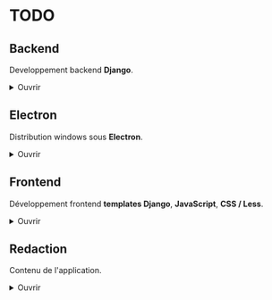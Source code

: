 # TODO

## Backend
Developpement backend **Django**.

<details>
<summary>Ouvrir</summary>

### Développer :

- Optimiser le code
    - [ ] Enlever les compresseurs en dev
    - [ ] Enlever les dépendences non utilisées
    - [ ] Trouver un moyen de réduire la query pour les guides dans *guide_detail*
        - A chaque changement de guide, ils sont tous récupérés alors qu'il ne pourrait y en a avoir qu'une dizaine, 10 avant, 10 après
        - Mais il est possible que le cache des guides empeche un quelconque soucis avec l'état actuel, à voir
    - [ ] Reduire le nombre de redondance et de code inutile
    - [x] Revoir les turbo frames
        - [x] frame_main
        - [x] frame_guides
        - [x] frame_quests
        - [x] quest_frame_achievement_title
        - [x] quest_frame_id
        - [x] frame_objectives
        - [x] frame_achievements
- [ ] Ajouter un toggle pour l'alignement, le mettre en storage.
    - [ ] Mettre en place la logique de visibilité des guides selon l'alignement
- [ ] Supprimer *LastSession*, rajouter un champ *is_last_seen* dans *GuideAchievement* pour sauvegarder l'achievement qui a été vu en dernier dans ce guide.
- [ ] Revoir le fonctionnement du *selected_achievement* dans ma view *guide_detail*   
    - Definir la valeur de *selected_achievement* grâce au champ *is_last_seen* de *GuideAchievement*
- [ ] Enlever tout ce qui concerne le *achievement_id* dans guide_detail
    - Actuellement ne rentre jamais dans le if achievement_id puisque la view ne le reçois jamais, c'est traité ailleurs
- [ ] Ajouter un toggle pour l'alignement, le mettre en storage.
    - Mettre en place la logique de visibilité des guides selon l'alignement
- [ ] Ajouter un champ level aux succès et permettre l'affichage des succès par niveaux
- [ ] Mettre en place expect_capture (sur donjon ?)
- [x] Mettre en place la redirection vers le last_guide / last_achievement (la solution était plus simple : mettre simplement en place le dernier succès vu)
- [x] Supprimer *LastSession*, rajouter un champ *is_last_seen* dans *GuideAchievement* pour sauvegarder l'achievement qui a été vu en dernier dans ce guide.
- [x] Revoir le fonctionnement du *selected_achievement* dans ma view *guide_detail*   
    - Definir la valeur de *selected_achievement* grâce au champ *is_last_seen* de *GuideAchievement*
- [x] Enlever tout ce qui concerne le *achievement_id* dans guide_detail
    - Actuellement ne rentre jamais dans le if achievement_id puisque la view ne le reçois jamais, c'est traité ailleurs
- [x] Mettre en place la sauvegarde du dernier achievement vu lors des cliques sur ces derniers (Ne sauvegarde que le premier du guide actuellement)
- [x] Créer une fonction pour les navs et les enlever de *guide_detail*
- [x] Finir le peuplement des quêtes dans achievements.json
- [x] Peupler la BDD avec le contenu de achievements.json
- [x] Peupler la BDD avec le contenu de guides.json
- [x] Créer un model "dungeon"
- [x] Penser la mise en place de la navigation.
- [x] Mettre en place Turbo
- [x] Mettre en place la navigation des guides.
- [x] Rendre les barres de navigation fonctionnels
- [x] Electron : actuellement l'ouverture de liens se fait avec une page electron. Je ne le veux pas.
- [x] Mettre en place les validation de quêtes
- [x] Mettre en place la bottom bar de Quêtes
- [x] Modifier les problêmes lié à _validAll_ qui ne peut pas enchainer les toggles (lié à la façon de render la view)
- [x] Mettre en place l'arrivée sur le dernier guide vu
- [x] Mettre en place l'arrivée sur le premier succès non à 100%

### Bogues :

- [ ] Par contre à présent, le toggleCompletion ne refresh pas auto le guide comme il le devrait.
    Les quêtes ne sont pas individuelle, comme j'ai utilisé une quête préalablement utilisée, elle est validée partout où elle est présente, ce qui n'est pas un problème en soit vu qu'un des seul cas de figure où ça aura lieu ce sera dans les différents guides tornades des donjons / tour du monde.
    Par contre, le refresh ne fonctionne que lorsque la quête est validée dans son succès initial
    - [ ] Guide 4 "**A travers le Krosmoz**"  
    - [ ] Guide 169 "**Donjon : Nid du Kwakwa**" 
- [ ] Problemes de "*content missing*" sur le succès "*Tout est en Ordre*" du guide "**Archipel de Valonia - Albuera**" (Vu qu'ici)
- [x] Problèmes à l'arrivée sur les guides 4 et 169
    Les problèmes de redirection puis de content missing étaients liés au fait que ces guides avaient des succès mais pas de quêtes associées.
- [x] Le titre du succès dans quêtes ne se met pas à jour lors des cliques sur un succès différent (c'était du JS enfaite)
</details>


## Electron 
Distribution windows sous **Electron**.

<details>
<summary>Ouvrir</summary>

### Développer :

- [ ] Le *validateAll* sur spam du bouton finit par ralentir un des processus, peut être le *clickNextAchievement*, ou peut être le render de quests    
- [ ] Ajouter un loading screen au lancer
- [ ] Faire en sorte de bien avoir le nom et l'icone de l'app dans le gestionnaire des tâches (peut être que le build résoudra le pb ?)
- [x] S'assurer que lors de la fermeture de l'app via la X le terminal s'arrête (à vérif lorsqu'il y aura le .exe)
- [x] Résoudre *Electron Security Warning (Insecure Content-Security-Policy)*
- [x] Regler les gros problèmes de mémoires avec *Electron* (c'était la vidéo)
</details>


## Frontend
Développement frontend **templates Django**, **JavaScript**, **CSS / Less**.

<details>
<summary>Ouvrir</summary>

### Développer :

- Optimiser le code 
    - [ ] Vérifier les events js - En cours
    - [ ] Améliorer l'accessibilité
        - [ ] Changer la plupart de mes ul / li en divs
        - [ ] Remplir le alt des images
        - [x] Aria label sur les liens
        - [x] Aria label sur les boutons
    - [x] Adapter le click JS en click sur la classe active seulement 
    - [x] Régler l'erreur *Form submission canceled because the form is not connected*
- [ ] Ajouter l'icon other.png
- [ ] Ajouter le passage au succès suivant lors de la validation manuelle des succès
- [ ] Empecher le *clickNextAchievement* lors de la *dévalidation*
- [ ] Remplacer le pourcentage de progression pour les guides car c'est relativement incompatible avec ma mise en pratique du guide
- [ ] Ajouter des eventlistener sur les fleches gauche et droite pour naviguer dans les *guides*
- [ ] Ajouter des eventlistener sur les fleches du haut et du bas pour naviguer avec la *topNav*
- [ ] Décider quoi faire des pseudo discord, mettre des liens ?
- [ ] Media queries
- [ ] Implémenter d'autres themes
    - [ ] Changer l'image background selon le thème
- [x] Ajouter un délais sur le clique du *validateAll*
- [x] Faire en sorte que le *validateAll* lors du dernier succès du guide reste sur le dernier succès (probablement doublon avec la ligne de dessus) 
- [x] Terminer le front
- [x] Comprendre pourquoi #prevision n'existe pas dans les autres guides. (Mauvais format à la redaction)
- [x] Sur hover des succès : faire en sorte que le title prenne toute la hauteur + border radius right 8px
- [x] Update auto des borders selon la complétion
- [x] Update auto des pourcents selon la complétion
- [x] Peupler le front avec les données du back
- [x] Changer les checkbox en un bouton de validation
- [x] Faire le style du drop down de _topNav_
- [x] Mettre en place le passage au succès suivant après un _validateAll_ plutôt que de recliquer sur l'actuel
- [x] Rotate de 180 le caret de _topNav_ lorsque le drop est down
- [x] Enlever la video en background, elle se met à lag dans l'app Electron

### Bogues :

- [ ] La topNav bug avec Electron, le toggleOpen galère
- [ ] Lorsque je selectionne un guide et que je refresh la page, la *topNav* ne revient pas sur le dernier guide vu (scrollIntoView *nav.js*) S:Stocker la pos ?
- [ ] Le *clickCurrentAchievement* lorsqu'il n'y a plus de *nextAchievement* ne fonctionne pas
- [ ] Le background du titre de l'achievement se perd lors du clique sur un achievement si plus de 2 quêtes sont complétés
- [ ] Valider puis dévalider une seule quête cause le même problême: le bouton _validateAll_ ne prends plus la dite quête en compte et valide toute les autres. Ce qui résulte en celle qui a été validée / dévalidée a rester dévalidée à moins de rappuyer sur le _validateAll_ ()
- [x] *validateAll* envoie vers */app/guide/x/quests/x* lorsque c'est le dernier succès de la liste, et lors de *doubles click*
    - J'ai pu observer que les doubles click d'affilé sur *validateAll* cause le problème de manière casi certain.
    - Mais parfois un simple *validateAll* sur le dernier succès me fait la redirection.
- [x] Double les ouvertures de liens lors de *openAll*
    - Est dû au double listener turbo dans app.js
- [x] Le titre du succès dans quêtes ne change pas suite au focus
- [x] Lorsque je valide toute les quêtes individuellement, le bouton _validateAll_ ne se met pas à jour et reste sur valider tout.
- [x] Refaire fonctionner la *topNav* qui est en partie cassé depuis le styling
- [x] Les event listener de click lorsque la _topNav_ est ouverte ne fonctionnent plus (pas?) pour fermer la nav
- Problèmes sur le premier chargement de la page qui ne prends pas le js en compte
    - [x] Le focus sur le premier succès non complété ne se fait pas lors de l'arrivée
    - [x] _validateAll_ ne fonctionne pas
</details>


## Redaction
Contenu de l'application.

<details>
<summary>Ouvrir</summary>

### Rédiger :

- [ ] Combiné les guides ayant pour objectif la complétion d'un donjon
- [ ] Définir les succès concernés sur chaque Guide (actuellement à "**A travers le Krosmoz**")
- [ ] Repenser la structure pour les succès Tour du monde et Tornade des donjons
- [ ] Faire le _README_ de l'app
</details>
